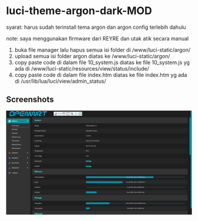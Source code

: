 # luci-theme-argon-dark-MOD

syarat: harus sudah terinstall tema argon dan argon config terlebih dahulu

note: saya menggunakan firmware dari REYRE dan utak atik secara manual

1. buka file manager lalu hapus semua isi folder di /www/luci-static/argon/
2. upload semua isi folder argon diatas ke /www/luci-static/argon/
3. copy paste code di dalam file 10_system.js diatas ke file 10_system.js yg ada di /www/luci-static/resources/view/status/include/
4. copy paste code di dalam file index.htm diatas ke file index.htm yg ada di /usr/lib/lua/luci/view/admin_status/

## Screenshots
![desktop](/Screenshots/screenshot_pc.jpg)
